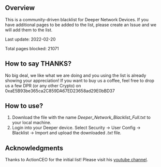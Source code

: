 ## Overview

This is a community-driven blacklist for Deeper Network Devices. 
If you have additional pages to be added to the list, please create an Issue and we will add them to the list.

Last update: 2022-02-20

Total pages blocked: 21071

## How to say THANKS?

No big deal, we like what we are doing and you using the list is already showing your appreciation!
If you want to buy us a coffee, feel free to drop us a few DPR (or any other Crypto) on 
0xaE5B93be365ca2C859DA67ED23658ad29E0bBD37 

## How to use?

1. Download the file with the name *Deeper_Network_Blacklist_Full.txt* to your local machine. 
2. Login into your Deeper device. Select Security -> User Config -> Blacklist -> Import and upload the downloaded *.txt* file.

## Acknowledgments

Thanks to ActionCEO for the initial list! Please visit his [youtube channel](https://www.youtube.com/c/ActionCrypto).

